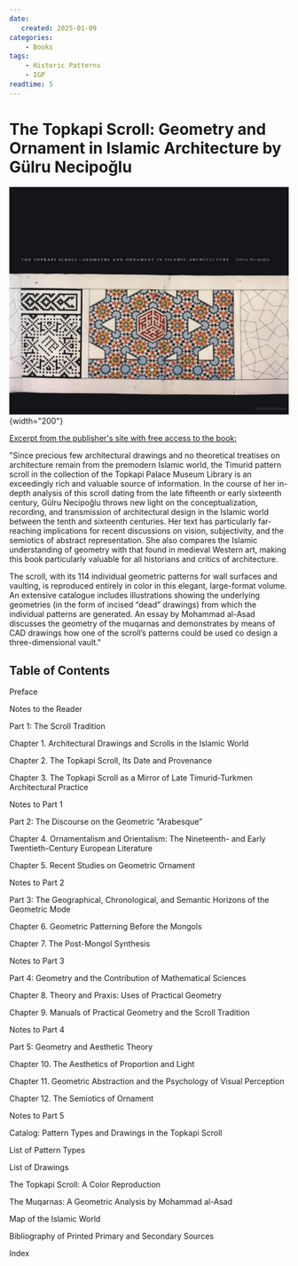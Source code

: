 ```yaml
---
date:
   created: 2025-01-09
categories:
    - Books
tags:
    - Historic Patterns
    - IGP
readtime: 5
---
```


# The Topkapi Scroll: Geometry and Ornament in Islamic Architecture by Gülru Necipoğlu

![cover](../assets/book_covers_and_pages/topkapi_scroll.jpg){width="200"}

<!-- more -->

[Excerpt from the publisher's site with free access to the book:](https://www.getty.edu/publications/virtuallibrary/9780892363353.html)

"Since precious few architectural drawings and no theoretical treatises on architecture remain from the premodern Islamic world, the Timurid pattern scroll in the collection of the Topkapi Palace Museum Library is an exceedingly rich and valuable source of information. In the course of her in-depth analysis of this scroll dating from the late fifteenth or early sixteenth century, Gülru Necipoğlu throws new light on the conceptualization, recording, and transmission of architectural design in the Islamic world between the tenth and sixteenth centuries. Her text has particularly far-reaching implications for recent discussions on vision, subjectivity, and the semiotics of abstract representation. She also compares the Islamic understanding of geometry with that found in medieval Western art, making this book particularly valuable for all historians and critics of architecture.

The scroll, with its 114 individual geometric patterns for wall surfaces and vaulting, is reproduced entirely in color in this elegant, large-format volume. An extensive catalogue includes illustrations showing the underlying geometries (in the form of incised “dead” drawings) from which the individual patterns are generated. An essay by Mohammad al-Asad discusses the geometry of the muqarnas and demonstrates by means of CAD drawings how one of the scroll’s patterns could be used co design a three-dimensional vault."

## Table of Contents

Preface

Notes to the Reader

Part 1: The Scroll Tradition

Chapter 1. Architectural Drawings and Scrolls in the Islamic World

Chapter 2. The Topkapi Scroll, Its Date and Provenance

Chapter 3. The Topkapi Scroll as a Mirror of Late Timurid-Turkmen Architectural Practice

Notes to Part 1

Part 2: The Discourse on the Geometric “Arabesque”

Chapter 4. Ornamentalism and Orientalism: The Nineteenth- and Early Twentieth-Century European Literature

Chapter 5. Recent Studies on Geometric Ornament

Notes to Part 2

Part 3: The Geographical, Chronological, and Semantic Horizons of the Geometric Mode

Chapter 6. Geometric Patterning Before the Mongols

Chapter 7. The Post-Mongol Synthesis

Notes to Part 3

Part 4: Geometry and the Contribution of Mathematical Sciences

Chapter 8. Theory and Praxis: Uses of Practical Geometry

Chapter 9. Manuals of Practical Geometry and the Scroll Tradition

Notes to Part 4

Part 5: Geometry and Aesthetic Theory

Chapter 10. The Aesthetics of Proportion and Light

Chapter 11. Geometric Abstraction and the Psychology of Visual Perception

Chapter 12. The Semiotics of Ornament

Notes to Part 5

Catalog: Pattern Types and Drawings in the Topkapi Scroll

List of Pattern Types

List of Drawings

The Topkapi Scroll: A Color Reproduction

The Muqarnas: A Geometric Analysis by Mohammad al-Asad

Map of the Islamic World

Bibliography of Printed Primary and Secondary Sources

Index